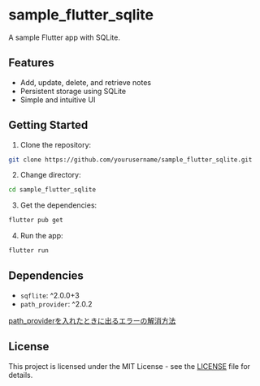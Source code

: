 # sample_flutter_sqlite

A sample Flutter app with SQLite.
## Features

- Add, update, delete, and retrieve notes
- Persistent storage using SQLite
- Simple and intuitive UI

## Getting Started

1. Clone the repository:
  ```sh
  git clone https://github.com/yourusername/sample_flutter_sqlite.git
  ```
2. Change directory:
  ```sh
  cd sample_flutter_sqlite
  ```
3. Get the dependencies:
  ```sh
  flutter pub get
  ```
4. Run the app:
  ```sh
  flutter run
  ```

## Dependencies

- `sqflite`: ^2.0.0+3
- `path_provider`: ^2.0.2

[path_providerを入れたときに出るエラーの解消方法](https://stackoverflow.com/questions/79160929/execution-failed-for-task-path-provider-androidcompiledebugjavawithjavac)

## License

This project is licensed under the MIT License - see the [LICENSE](LICENSE) file for details.

